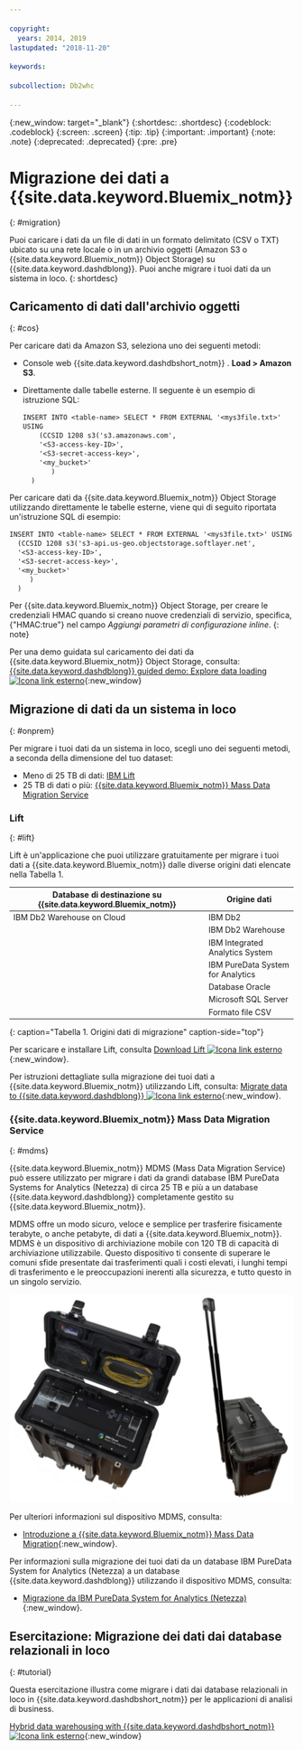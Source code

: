 ```yaml
---

copyright:
  years: 2014, 2019
lastupdated: "2018-11-20"

keywords:

subcollection: Db2whc

---
```


<!-- Attribute definitions --> 
{:new_window: target="_blank"}
{:shortdesc: .shortdesc}
{:codeblock: .codeblock}
{:screen: .screen}
{:tip: .tip}
{:important: .important}
{:note: .note}
{:deprecated: .deprecated}
{:pre: .pre}

# Migrazione dei dati a {{site.data.keyword.Bluemix_notm}}
{: #migration}

Puoi caricare i dati da un file di dati in un formato delimitato (CSV o TXT) ubicato su una rete locale o in un archivio oggetti (Amazon S3 o {{site.data.keyword.Bluemix_notm}} Object Storage) su {{site.data.keyword.dashdblong}}. Puoi anche migrare i tuoi dati da un sistema in loco.
{: shortdesc}

## Caricamento di dati dall'archivio oggetti
{: #cos}

Per caricare dati da Amazon S3, seleziona uno dei seguenti metodi:
  * Console web {{site.data.keyword.dashdbshort_notm}} . **Load > Amazon S3**. 
  * Direttamente dalle tabelle esterne. Il seguente è un esempio di istruzione SQL:

    ```
    INSERT INTO <table-name> SELECT * FROM EXTERNAL '<mys3file.txt>' USING
        (CCSID 1208 s3('s3.amazonaws.com', 
        '<S3-access-key-ID>',
        '<S3-secret-access-key>', 
        '<my_bucket>'
           )
      )      
    ```

Per caricare dati da {{site.data.keyword.Bluemix_notm}} Object Storage utilizzando direttamente le tabelle esterne, viene qui di seguito riportata un'istruzione SQL di esempio:

```
INSERT INTO <table-name> SELECT * FROM EXTERNAL '<mys3file.txt>' USING
  (CCSID 1208 s3('s3-api.us-geo.objectstorage.softlayer.net',
  '<S3-access-key-ID>',
  '<S3-secret-access-key>',
  '<my_bucket>'
     )
  )      
```

Per {{site.data.keyword.Bluemix_notm}} Object Storage, per creare le credenziali HMAC quando si creano nuove credenziali di servizio, specifica, {"HMAC:true"} nel campo *Aggiungi parametri di configurazione inline*.
{: note}

Per una demo guidata sul caricamento dei dati da {{site.data.keyword.Bluemix_notm}} Object Storage, consulta: [{{site.data.keyword.dashdblong}} guided demo: Explore data loading ![Icona link esterno](../../icons/launch-glyph.svg "Icona link esterno")](https://www.ibm.com/cloud/garage/demo/try-db2-warehouse-cloud){:new_window}

## Migrazione di dati da un sistema in loco
{: #onprem}

Per migrare i tuoi dati da un sistema in loco, scegli uno dei seguenti metodi, a seconda della dimensione del tuo dataset:
* Meno di 25 TB di dati: [IBM Lift](#lift)
* 25 TB di dati o più: [{{site.data.keyword.Bluemix_notm}} Mass Data Migration Service](#mdms)

### Lift
{: #lift}

Lift è un'applicazione che puoi utilizzare gratuitamente per migrare i tuoi dati a {{site.data.keyword.Bluemix_notm}} dalle diverse origini dati elencate nella Tabella 1. 

| Database di destinazione su {{site.data.keyword.Bluemix_notm}} | Origine dati |
|------------------------------|-------------|
| IBM Db2 Warehouse on Cloud   | IBM Db2 |
|                              | IBM Db2 Warehouse |
|                              | IBM Integrated Analytics System |
|                              | IBM PureData System for Analytics |
|                              | Database Oracle |
|                              | Microsoft SQL Server |
|                              | Formato file CSV |
{: caption="Tabella 1. Origini dati di migrazione" caption-side="top"}

Per scaricare e installare Lift, consulta [Download Lift ![Icona link esterno](../../icons/launch-glyph.svg "Icona link esterno")](https://lift.ng.bluemix.net/#download){:new_window}.

Per istruzioni dettagliate sulla migrazione dei tuoi dati a {{site.data.keyword.Bluemix_notm}} utilizzando Lift, consulta: [Migrate data to {{site.data.keyword.dashdblong}} ![Icona link esterno](../../icons/launch-glyph.svg "Icona link esterno")](https://lift.ng.bluemix.net/#docs){:new_window}.

### {{site.data.keyword.Bluemix_notm}} Mass Data Migration Service
{: #mdms}

{{site.data.keyword.Bluemix_notm}} MDMS (Mass Data Migration Service) può essere utilizzato per migrare i dati da grandi database IBM PureData Systems for Analytics (Netezza) di circa 25 TB e più a un database {{site.data.keyword.dashdblong}} completamente gestito su {{site.data.keyword.Bluemix_notm}}.

MDMS offre un modo sicuro, veloce e semplice per trasferire fisicamente terabyte, o anche petabyte, di dati a {{site.data.keyword.Bluemix_notm}}. MDMS è un dispositivo di archiviazione mobile con 120 TB di capacità di archiviazione utilizzabile. Questo dispositivo ti consente di superare le comuni sfide presentate dai trasferimenti quali i costi elevati, i lunghi tempi di trasferimento e le preoccupazioni inerenti alla sicurezza, e tutto questo in un singolo servizio.

![Vista del dispositivo Mass Data Migration Service](images/mdms.svg)

Per ulteriori informazioni sul dispositivo MDMS, consulta: 
- [Introduzione a {{site.data.keyword.Bluemix_notm}} Mass Data Migration](/docs/infrastructure/mass-data-migration/index.html#getting-started-with-ibm-cloud-mass-data-migration){:new_window}.

Per informazioni sulla migrazione dei tuoi dati da un database IBM PureData System for Analytics (Netezza) a un database {{site.data.keyword.dashdblong}} utilizzando il dispositivo MDMS, consulta: 
- [Migrazione da IBM PureData System for Analytics (Netezza)](/docs/services/Db2whc/pda_db2whc_mdms.html){:new_window}.

## Esercitazione: Migrazione dei dati dai database relazionali in loco
{: #tutorial}

Questa esercitazione illustra come migrare i dati dai database relazionali in loco in {{site.data.keyword.dashdbshort_notm}} per le applicazioni di analisi di business. 

[Hybrid data warehousing with {{site.data.keyword.dashdbshort_notm}} ![Icona link esterno](../../icons/launch-glyph.svg "Icona link esterno")](https://www.ibm.com/cloud/garage/tutorials/ibm-db2-warehouse-on-cloud/hybrid-data-warehousing-with-db-2-warehouse-on-cloud){:new_window}

